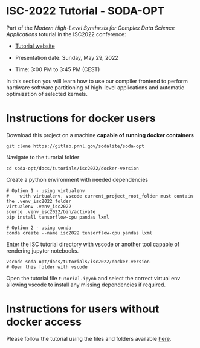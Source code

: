 # ISC-2022 Tutorial - SODA-OPT

Part of the *Modern High-Level Synthesis for Complex Data Science Applications* toturial in the ISC2022 conference: 

* [Tutorial website](https://app.swapcard.com/widget/event/isc-high-performance-2022/planning/UGxhbm5pbmdfODYxMTU1)


* Presentation date: Sunday, May 29, 2022 
* Time: 3:00 PM to 3:45 PM (CEST)

In this section you will learn how to use our compiler frontend to perform hardware software partitioning of high-level applications and automatic optimization of selected kernels.

# Instructions for docker users

Download this project on a machine **capable of running docker containers**

```
git clone https://gitlab.pnnl.gov/sodalite/soda-opt
```

Navigate to the turorial folder

```
cd soda-opt/docs/tutorials/isc2022/docker-version
```

Create a python environment with needed dependencies

```
# Option 1 - using virtualenv
#    with virtualenv, vscode current_project_root_folder must contain the .venv_isc2022 folder
virtualenv .venv_isc2022
source .venv_isc2022/bin/activate
pip install tensorflow-cpu pandas lxml

# Option 2 - using conda
conda create --name isc2022 tensorflow-cpu pandas lxml
```

Enter the ISC tutorial directory with vscode or another tool capable of rendering jupyter notebooks.

```
vscode soda-opt/docs/tutorials/isc2022/docker-version
# Open this folder with vscode
```

Open the tutorial file `tutorial.ipynb` and select the correct virtual env allowing vscode to install any missing dependencies if required.

# Instructions for users without docker access

Please follow the tutorial using the files and folders available [here](docs/tutorials/isc2022/docker-version-executed).
